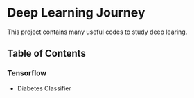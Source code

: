 # Deep Learning Journey
This project contains many useful codes to study deep learing.
## Table of Contents
### Tensorflow
- Diabetes Classifier


